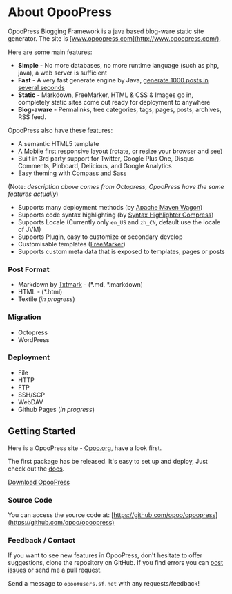 About OpooPress
=========

OpooPress Blogging Framework is a java based blog-ware static site generator. The site is [www.opoopress.com](http://www.opoopress.com/).

Here are some main features:

- **Simple** - No more databases, no more runtime language (such as php, java), a web server is sufficient
- **Fast** - A very fast generate engine by Java, [generate 1000 posts in several seconds](http://opoo.org/why-i-develop-opoopress/)
- **Static** - Markdown, FreeMarker, HTML & CSS & Images go in, completely static sites come out ready for deployment to anywhere
- **Blog-aware** - Permalinks, tree categories, tags, pages, posts, archives, RSS feed.

OpooPress also have these features:
- A semantic HTML5 template
- A Mobile first responsive layout (rotate, or resize your browser and see)
- Built in 3rd party support for Twitter, Google Plus One, Disqus Comments, Pinboard, Delicious, and Google Analytics
- Easy theming with Compass and Sass

(Note: *description above comes from Octopress, OpooPress have the same features actually*)
- Supports many deployment methods (by [Apache Maven Wagon](http://maven.apache.org/wagon/))
- Supports code syntax highlighting (by [Syntax Highlighter Compress](http://alexgorbatchev.com/SyntaxHighlighter/))
- Supports Locale (Currently only `en_US` and `zh_CN`, default use the locale of JVM)
- Supports Plugin, easy to customize or secondary develop
- Customisable templates ([FreeMarker](http://www.freemarker.org/))
- Supports custom meta data that is exposed to templates, pages or posts

### Post Format
- Markdown by [Txtmark](https://github.com/rjeschke/txtmark) - (\*.md, \*.markdown)
- HTML - (\*.html)
- Textile (*in progress*)

### Migration
- Octopress
- WordPress

### Deployment
- File
- HTTP
- FTP
- SSH/SCP
- WebDAV
- Github Pages (*in progress*)

## Getting Started
Here is a OpooPress site - [Opoo.org](http://opoo.org/), have a look first.

The first package has be released. It's easy to set up and deploy, Just check out the [docs](http://www.opoopress.com/docs/).

<a class="download-button" href="http://www.opoopress.com/download/">Download OpooPress</a>


### Source Code
You can access the source code at: [https://github.com/opoo/opoopress](https://github.com/opoo/opoopress)

### Feedback / Contact
If you want to see new features in OpooPress, don't hesitate to offer suggestions, clone the repository on GitHub. If you find errors you can [post issues](https://github.com/opoo/opoopress/issues) or send me a pull request.

Send a message to `opoo#users.sf.net` with any requests/feedback!